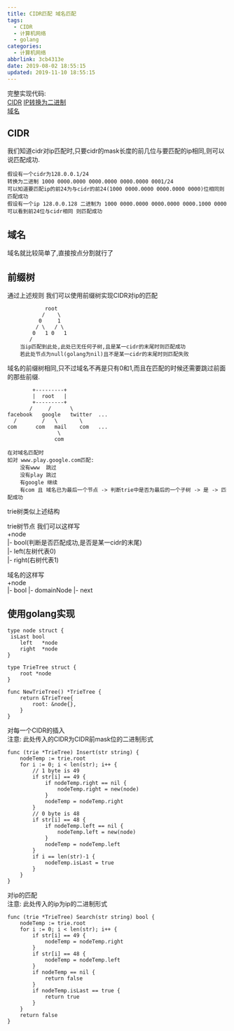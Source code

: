 ```yaml
---
title: CIDR匹配 域名匹配
tags:
  - CIDR
  - 计算机网络
  - golang
categories:
  - 计算机网络
abbrlink: 3cb4313e
date: 2019-08-02 18:55:15
updated: 2019-11-10 18:55:15
---
```


完整实现代码:  
[CIDR](https://github.com/Asutorufa/SsrMicroClient/blob/master/net/cidrmatch/trie/trie.go)  [IP转换为二进制](https://github.com/Asutorufa/SsrMicroClient/blob/master/net/cidrmatch/cidrmatch.go)  
[域名](https://github.com/Asutorufa/SsrMicroClient/blob/master/net/domainmatch/domainmatcher.go)  

## CIDR

我们知道cidr对ip匹配时,只要cidr的mask长度的前几位与要匹配的ip相同,则可以说匹配成功.  

```shell
假设有一个cidr为128.0.0.1/24
转换为二进制 1000 0000.0000 0000.0000 0000.0000 0001/24
可以知道要匹配ip的前24为与cidr的前24(1000 0000.0000 0000.0000 0000)位相同则匹配成功
假设有一个ip 128.0.0.128 二进制为 1000 0000.0000 0000.0000 0000.1000 0000
可以看到前24位与cidr相同 则匹配成功
```

## 域名

域名就比较简单了,直接按点分割就行了

## 前缀树

通过上述规则 我们可以使用前缀树实现CIDR对ip的匹配 

```trie
            root
           /    \
          0     1
         / \   / \
        0   1 0   1
       /
    当ip匹配到此处,此处已无任何子树,且是某一cidr的末尾时则匹配成功
    若此处节点为null(golang为nil)且不是某一cidr的末尾时则匹配失败
```
  
域名的前缀树相同,只不过域名不再是只有0和1,而且在匹配的时候还需要跳过前面的那些前缀.

```trie
        +---------+
        |  root   |
        +---------+
       /     /      \
facebook   google   twitter  ...
  /        /   \       \
com      com   mail    com   ...
                \
               com
               
在对域名匹配时
如对 www.play.google.com匹配:
    没有www  跳过
    没有play 跳过
    有google 继续
    有com 且 域名已为最后一个节点 -> 判断trie中是否为最后的一个子树 -> 是 -> 匹配成功
```

trie树类似上述结构

trie树节点 我们可以这样写<!--more-->  
+node  
|- bool(判断是否匹配成功,是否是某一cidr的末尾)  
|- left(左树代表0)  
|- right(右树代表1)  

域名的这样写  
+node  
|- bool
|- domainNode
|- next

## 使用golang实现

```golang
type node struct {
 isLast bool
    left   *node
    right  *node
}

type TrieTree struct {
    root *node
}

func NewTrieTree() *TrieTree {
	return &TrieTree{
		root: &node{},
	}
}
```

对每一个CIDR的插入  
注意: 此处传入的CIDR为CIDR前mask位的二进制形式

```golang
func (trie *TrieTree) Insert(str string) {
	nodeTemp := trie.root
	for i := 0; i < len(str); i++ {
		// 1 byte is 49
		if str[i] == 49 {
			if nodeTemp.right == nil {
				nodeTemp.right = new(node)
			}
			nodeTemp = nodeTemp.right
		}
		// 0 byte is 48
		if str[i] == 48 {
			if nodeTemp.left == nil {
				nodeTemp.left = new(node)
			}
			nodeTemp = nodeTemp.left
		}
		if i == len(str)-1 {
			nodeTemp.isLast = true
		}
	}
}
```

对ip的匹配  
注意: 此处传入的ip为ip的二进制形式

```golang
func (trie *TrieTree) Search(str string) bool {
	nodeTemp := trie.root
	for i := 0; i < len(str); i++ {
		if str[i] == 49 {
			nodeTemp = nodeTemp.right
		}
		if str[i] == 48 {
			nodeTemp = nodeTemp.left
		}
		if nodeTemp == nil {
			return false
		}
		if nodeTemp.isLast == true {
			return true
		}
	}
	return false
}
```
